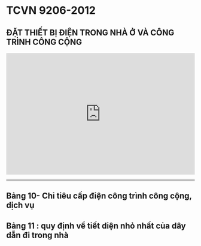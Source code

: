 # TCVN 9206-2012
## ĐẶT THIẾT BỊ ĐIỆN TRONG NHÀ Ở VÀ CÔNG TRÌNH CÔNG CỘNG


<div style="position:relative;padding-top:max(60%,324px);width:100%;height:0;"><iframe style="position:absolute;border:none;width:100%;height:100%;left:0;top:0;" src="https://online.fliphtml5.com/qzyvf/fpoq/"  seamless="seamless" scrolling="no" frameborder="0" allowtransparency="true" allowfullscreen="true" ></iframe></div>


---
## Bảng 10- Chỉ tiêu cấp điện công trình công cộng, dịch vụ

## Bảng 11 : quy định về tiết diện nhỏ nhất của dây dẫn đi trong nhà
